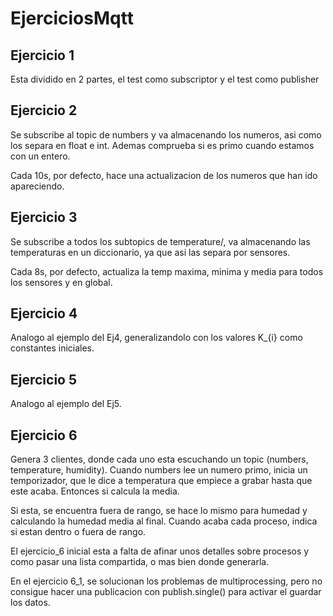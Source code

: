 # EjerciciosMqtt

## Ejercicio 1

Esta dividido en 2 partes, el test como subscriptor y el test como publisher

## Ejercicio 2

Se subscribe al topic de numbers y va almacenando los numeros, asi como los separa en float e int. Ademas comprueba si es primo cuando estamos con un entero.

Cada 10s, por defecto, hace una actualizacion de los numeros que han ido apareciendo.

## Ejercicio 3

Se subscribe a todos los subtopics de temperature/, va almacenando las temperaturas en un diccionario, ya que asi las separa por sensores.

Cada 8s, por defecto, actualiza la temp maxima, minima y media para todos los sensores y en global.

## Ejercicio 4

Analogo al ejemplo del Ej4, generalizandolo con los valores K_{i} como constantes iniciales.

## Ejercicio 5
Analogo al ejemplo del Ej5.

## Ejercicio 6
Genera 3 clientes, donde cada uno esta escuchando un topic (numbers, temperature, humidity). Cuando numbers lee un numero primo, inicia un temporizador, que le dice a temperatura que empiece a grabar hasta que este acaba. Entonces si calcula la media.

Si esta, se encuentra fuera de rango, se hace lo mismo para humedad y calculando la humedad media al final. Cuando acaba cada proceso, indica si estan dentro o fuera de rango.

El ejercicio_6 inicial  esta a falta de afinar unos detalles sobre procesos y como pasar una lista compartida, o mas bien donde generarla.

En el ejercicio 6_1, se solucionan los problemas de multiprocessing, pero no consigue hacer una publicacion con publish.single() para activar el guardar los datos.